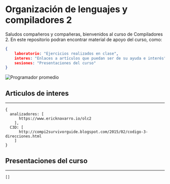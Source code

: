 # Organización de lenguajes y compiladores 2

Saludos compañeros y compañeras, bienvenidos al curso de Compiladores 2. En este repositorio podran encontrar material de apoyo del curso, como:
  
  ```json
  {
      laboratorio: "Ejercicios realizados en clase",
      interes: "Enlaces a artículos que puedan ser de su ayuda e interés",
      sesiones: "Presentaciones del curso"
  }
  ```

![Programador promedio](https://media.giphy.com/media/13HgwGsXF0aiGY/giphy.gif)

## Articulos de interes
---

```
{
  analizadores: [
      https://www.ericknavarro.io/olc2
    ],
  C3D: [
      http://compi2survivorguide.blogspot.com/2015/02/codigo-3-direcciones.html
    ]
}
```

## Presentaciones del curso
---
```
[]
```